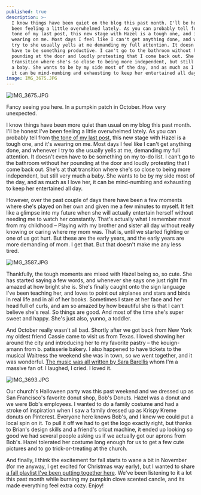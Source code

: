 ```yaml
---
published: true
description: >-
  I know things have been quiet on the blog this past month. I'll be honest I've
  been feeling a little overwhelmed lately. As you can probably tell from the
  tone of my last post, this new stage with Hazel is a tough one, and it's
  wearing on me. Most days I feel like I can't get anything done, and whenever I
  try to she usually yells at me demanding my full attention. It doesn't even
  have to be something productive. I can't go to the bathroom without her
  pounding at the door and loudly protesting that I come back out. She's at that
  transition where she's so close to being more independent, but still very much
  a baby. She wants to be by my side most of the day, and as much as I love her,
  it can be mind-numbing and exhausting to keep her entertained all day.
image: IMG_3675.JPG
---
```

![IMG_3675.JPG]({{site.baseurl}}/img/IMG_3675.JPG)

Fancy seeing you here. In a pumpkin patch in October. How very unexpected. 

I know things have been more quiet than usual on my blog this past month. I'll be honest I've been feeling a little overwhelmed lately. As you can probably tell from [the tone of my last post](https://redletterdayblog.com/Our-Trip-To-NYC-And-Traveling-With-A-Toddler), this new stage with Hazel is a tough one, and it's wearing on me. Most days I feel like I can't get anything done, and whenever I try to she usually yells at me, demanding my full attention. It doesn't even have to be something on my to-do list. I can't go to the bathroom without her pounding at the door and loudly protesting that I come back out. She's at that transition where she's so close to being more independent, but still very much a baby. She wants to be by my side most of the day, and as much as I love her, it can be mind-numbing and exhausting to keep her entertained all day. 

However, over the past couple of days there have been a few moments where she's played on her own and given me a few minutes to myself. It felt like a glimpse into my future when she will actually entertain herself without needing me to watch her constantly. That's actually what I remember most from my childhood – Playing with my brother and sister all day without really knowing or caring where my mom was. That is, until we started fighting or one of us got hurt. But these are the early years, and the early years are more demanding of mom. I get that. But that doesn't make me any less tired. 

![IMG_3587.JPG]({{site.baseurl}}/img/IMG_3587.JPG)

Thankfully, the tough moments are mixed with Hazel being so, so cute. She has started saying a few words, and whenever she says one just right I'm amazed at how bright she is. She's finally caught onto the sign language I've been teaching her, and loves to point out airplanes and stars and birds in real life and in all of her books. Sometimes I stare at her face and her head full of curls, and am so amazed by how beautiful she is that I can't believe she's real. So things are good. And most of the time she's super sweet and happy. She's just also, yunno, a toddler. 

And October really wasn't all bad. Shortly after we got back from New York my oldest friend Cassie came to visit us from Texas. I loved showing her around the city and introducing her to my favorite pastry – the kouign-amann from b. patisserie bakery. I also happened to have tickets to the musical Waitress the weekend she was in town, so we went together, and it was wonderful. [The music was all written by Sara Barellis](https://open.spotify.com/album/1s6codM2ZAB008t9GTyaEk?si=Ht2L2439S-ml1FMYf1H8Mw) whom I'm a massive fan of. I laughed, I cried. I loved it. 

![IMG_3693.JPG]({{site.baseurl}}/img/IMG_3693.JPG)

Our church's Halloween party was this past weekend and we dressed up as San Francisco's favorite donut shop, Bob's Donuts. Hazel was a donut and we were Bob's employees. I wanted to do a family costume and had a stroke of inspiration when I saw a family dressed up as Krispy Kreme donuts on Pinterest. Everyone here knows Bob's, and I knew we could put a local spin on it. To pull it off we had to get the logo exactly right, but thanks to Brian's design skills and a friend's cricut machine, it ended up looking so good we had several people asking us if we actually got our aprons from Bob's. Hazel tolerated her costume long enough for us to get a few cute pictures and to go trick-or-treating at the church. 

And finally, I think the excitement for fall starts to wane a bit in November (for me anyway, I get excited for Christmas way early), but I wanted to share [a fall playlist I've been putting together here](https://open.spotify.com/user/123893304/playlist/4DPYyakc5bbzt7W6bKxPcr?si=dOnXKxeORhyQYo0vYXwQqg). We've been listening to it a lot this past month while burning my pumpkin clove scented candle, and its made everything feel extra cozy. Enjoy! 






